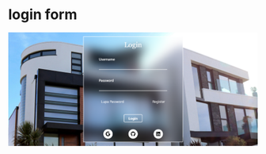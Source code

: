 # login form
![loginForm](https://raw.githubusercontent.com/setyabudipratama/component/main/gambar/loginForm3.png)
